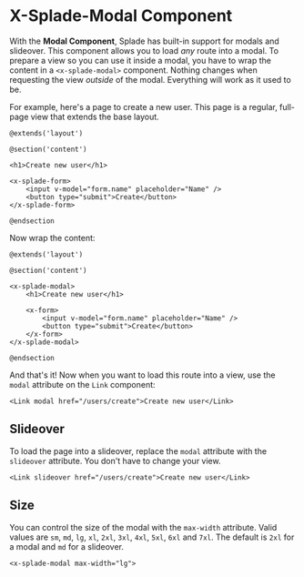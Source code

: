 # X-Splade-Modal Component

With the **Modal Component**, Splade has built-in support for modals and slideover. This component allows you to load *any* route into a modal. To prepare a view so you can use it inside a modal, you have to wrap the content in a `<x-splade-modal>` component. Nothing changes when requesting the view *outside* of the modal. Everything will work as it used to be.

For example, here's a page to create a new user. This page is a regular, full-page view that extends the base layout.

```blade
@extends('layout')

@section('content')

<h1>Create new user</h1>

<x-splade-form>
    <input v-model="form.name" placeholder="Name" />
    <button type="submit">Create</button>
</x-splade-form>

@endsection
```

Now wrap the content:

```blade
@extends('layout')

@section('content')

<x-splade-modal>
    <h1>Create new user</h1>

    <x-form>
        <input v-model="form.name" placeholder="Name" />
        <button type="submit">Create</button>
    </x-form>
</x-splade-modal>

@endsection
```

And that's it! Now when you want to load this route into a view, use the `modal` attribute on the `Link` component:

```blade
<Link modal href="/users/create">Create new user</Link>
```

## Slideover

To load the page into a slideover, replace the `modal` attribute with the `slideover` attribute. You don't have to change your view.

```blade
<Link slideover href="/users/create">Create new user</Link>
```

## Size

You can control the size of the modal with the `max-width` attribute. Valid values are `sm`, `md`, `lg`, `xl`, `2xl`, `3xl`, `4xl`, `5xl`, `6xl` and `7xl`. The default is `2xl` for a modal and `md` for a slideover.

```blade
<x-splade-modal max-width="lg">
```